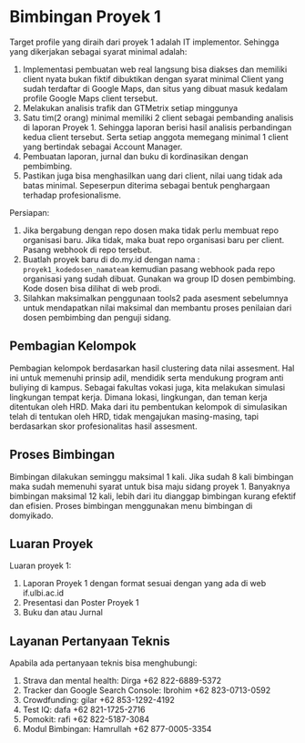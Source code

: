 # Bimbingan Proyek 1

Target profile yang diraih dari proyek 1 adalah IT implementor. Sehingga yang dikerjakan sebagai syarat minimal adalah:
1. Implementasi pembuatan web real langsung bisa diakses dan memiliki client nyata bukan fiktif dibuktikan dengan syarat minimal Client yang sudah terdaftar di Google Maps, dan situs yang dibuat masuk kedalam profile Google Maps client tersebut.
2. Melakukan analisis trafik dan GTMetrix setiap minggunya
3. Satu tim(2 orang) minimal memiliki 2 client sebagai pembanding analisis di laporan Proyek 1. Sehingga laporan berisi hasil analisis perbandingan kedua client tersebut. Serta setiap anggota memegang minimal 1 client yang bertindak sebagai Account Manager.
4. Pembuatan laporan, jurnal dan buku di kordinasikan dengan pembimbing.
5. Pastikan juga bisa menghasilkan uang dari client, nilai uang tidak ada batas minimal. Sepeserpun diterima sebagai bentuk penghargaan terhadap profesionalisme.

Persiapan:
1. Jika bergabung dengan repo dosen maka tidak perlu membuat repo organisasi baru. Jika tidak, maka buat repo organisasi baru per client. Pasang webhook di repo tersebut.
2. Buatlah proyek baru di do.my.id dengan nama : `proyek1_kodedosen_namateam` kemudian pasang webhook pada repo organisasi yang sudah dibuat. Gunakan wa group ID dosen pembimbing. Kode dosen bisa dilihat di web prodi.
3. Silahkan maksimalkan penggunaan tools2 pada asesment sebelumnya untuk mendapatkan nilai maksimal dan membantu proses penilaian dari dosen pembimbing dan penguji sidang.



## Pembagian Kelompok

Pembagian kelompok berdasarkan hasil clustering data nilai assesment. Hal ini untuk memenuhi prinsip adil, mendidik serta mendukung program anti buliying di kampus. Sebagai fakultas vokasi juga, kita melakukan simulasi lingkungan tempat kerja. Dimana lokasi, lingkungan, dan teman kerja ditentukan oleh HRD. Maka dari itu pembentukan kelompok di simulasikan telah di tentukan oleh HRD, tidak mengajukan masing-masing, tapi berdasarkan skor profesionalitas hasil assesment.

## Proses Bimbingan

Bimbingan dilakukan seminggu maksimal 1 kali. Jika sudah 8 kali bimbingan maka sudah memenuhi syarat untuk bisa maju sidang proyek 1. Banyaknya bimbingan maksimal 12 kali, lebih dari itu dianggap bimbingan kurang efektif dan efisien. Proses bimbingan menggunakan menu bimbingan di domyikado.

## Luaran Proyek

Luaran proyek 1:
1. Laporan Proyek 1 dengan format sesuai dengan yang ada di web if.ulbi.ac.id
2. Presentasi dan Poster Proyek 1
3. Buku dan atau Jurnal

## Layanan Pertanyaan Teknis

Apabila ada pertanyaan teknis bisa menghubungi:
1. Strava dan mental health: Dirga +62 822-6889-5372
2. Tracker dan Google Search Console: Ibrohim +62 823-0713-0592
3. Crowdfunding: gilar +62 853-1292-4192
4. Test IQ: dafa +62 821-1725-2716
5. Pomokit: rafi +62 822-5187-3084
6. Modul Bimbingan: Hamrullah +62 877-0005-3354

